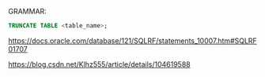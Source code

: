 GRAMMAR:

```sql
TRUNCATE TABLE <table_name>;
```

https://docs.oracle.com/database/121/SQLRF/statements_10007.htm#SQLRF01707

https://blog.csdn.net/Klhz555/article/details/104619588